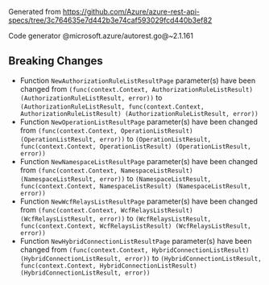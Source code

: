 Generated from https://github.com/Azure/azure-rest-api-specs/tree/3c764635e7d442b3e74caf593029fcd440b3ef82

Code generator @microsoft.azure/autorest.go@~2.1.161

## Breaking Changes

- Function `NewAuthorizationRuleListResultPage` parameter(s) have been changed from `(func(context.Context, AuthorizationRuleListResult) (AuthorizationRuleListResult, error))` to `(AuthorizationRuleListResult, func(context.Context, AuthorizationRuleListResult) (AuthorizationRuleListResult, error))`
- Function `NewOperationListResultPage` parameter(s) have been changed from `(func(context.Context, OperationListResult) (OperationListResult, error))` to `(OperationListResult, func(context.Context, OperationListResult) (OperationListResult, error))`
- Function `NewNamespaceListResultPage` parameter(s) have been changed from `(func(context.Context, NamespaceListResult) (NamespaceListResult, error))` to `(NamespaceListResult, func(context.Context, NamespaceListResult) (NamespaceListResult, error))`
- Function `NewWcfRelaysListResultPage` parameter(s) have been changed from `(func(context.Context, WcfRelaysListResult) (WcfRelaysListResult, error))` to `(WcfRelaysListResult, func(context.Context, WcfRelaysListResult) (WcfRelaysListResult, error))`
- Function `NewHybridConnectionListResultPage` parameter(s) have been changed from `(func(context.Context, HybridConnectionListResult) (HybridConnectionListResult, error))` to `(HybridConnectionListResult, func(context.Context, HybridConnectionListResult) (HybridConnectionListResult, error))`
